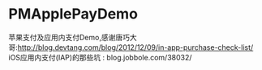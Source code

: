 # PMApplePayDemo
苹果支付及应用内支付Demo,感谢唐巧大哥:http://blog.devtang.com/blog/2012/12/09/in-app-purchase-check-list/
iOS应用内支付(IAP)的那些坑 : blog.jobbole.com/38032/
